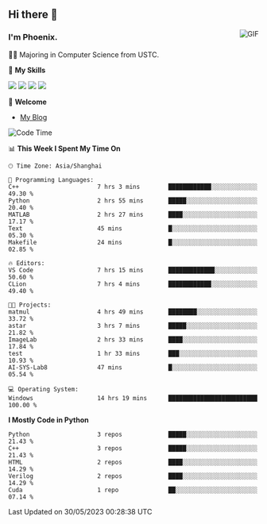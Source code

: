 ## Hi there 👋
<img align="right" alt="GIF" src="https://raw.githubusercontent.com/JoeyBling/JoeyBling/master/pic/pusheencode.gif" />

### I'm Phoenix.

👨‍🎓 Majoring in Computer Science from USTC.

🌟 **My Skills**

![](https://img.shields.io/badge/-Python-3e74a2?style=flat-square&logo=Python&logoColor=fff)
![](https://img.shields.io/badge/-C++-9f62a5?style=flat&logo=cplusplus&logoColor=white)
![](https://img.shields.io/badge/-Linux-185886?style=flat-square&logo=Linux&logoColor=fff)
![](https://img.shields.io/badge/-Rust-ff4136?style=flat-square&logo=Rust&logoColor=fff)

💬 **Welcome**

- [My Blog](https://ysy-phoenix.github.io/)

<!--START_SECTION:waka-->
![Code Time](http://img.shields.io/badge/Code%20Time-199%20hrs%2037%20mins-blue)

📊 **This Week I Spent My Time On** 

```text
🕑︎ Time Zone: Asia/Shanghai

💬 Programming Languages: 
C++                      7 hrs 3 mins        ████████████░░░░░░░░░░░░░   49.30 % 
Python                   2 hrs 55 mins       █████░░░░░░░░░░░░░░░░░░░░   20.40 % 
MATLAB                   2 hrs 27 mins       ████░░░░░░░░░░░░░░░░░░░░░   17.17 % 
Text                     45 mins             █░░░░░░░░░░░░░░░░░░░░░░░░   05.30 % 
Makefile                 24 mins             █░░░░░░░░░░░░░░░░░░░░░░░░   02.85 % 

🔥 Editors: 
VS Code                  7 hrs 15 mins       █████████████░░░░░░░░░░░░   50.60 % 
CLion                    7 hrs 4 mins        ████████████░░░░░░░░░░░░░   49.40 % 

🐱‍💻 Projects: 
matmul                   4 hrs 49 mins       ████████░░░░░░░░░░░░░░░░░   33.72 % 
astar                    3 hrs 7 mins        █████░░░░░░░░░░░░░░░░░░░░   21.82 % 
ImageLab                 2 hrs 33 mins       ████░░░░░░░░░░░░░░░░░░░░░   17.84 % 
test                     1 hr 33 mins        ███░░░░░░░░░░░░░░░░░░░░░░   10.93 % 
AI-SYS-Lab8              47 mins             █░░░░░░░░░░░░░░░░░░░░░░░░   05.54 % 

💻 Operating System: 
Windows                  14 hrs 19 mins      █████████████████████████   100.00 % 
```

**I Mostly Code in Python** 

```text
Python                   3 repos             █████░░░░░░░░░░░░░░░░░░░░   21.43 % 
C++                      3 repos             █████░░░░░░░░░░░░░░░░░░░░   21.43 % 
HTML                     2 repos             ████░░░░░░░░░░░░░░░░░░░░░   14.29 % 
Verilog                  2 repos             ████░░░░░░░░░░░░░░░░░░░░░   14.29 % 
Cuda                     1 repo              ██░░░░░░░░░░░░░░░░░░░░░░░   07.14 % 
```




 Last Updated on 30/05/2023 00:28:38 UTC
<!--END_SECTION:waka-->

<!--
**ysy-phoenix/ysy-phoenix** is a ✨ _special_ ✨ repository because its `README.md` (this file) appears on your GitHub profile.

Here are some ideas to get you started:

- 🔭 I’m currently working on ...
- 🌱 I’m currently learning ...
- 👯 I’m looking to collaborate on ...
- 🤔 I’m looking for help with ...
- 💬 Ask me about ...
- 📫 How to reach me: ...
- 😄 Pronouns: ...
- ⚡ Fun fact: ...
-->
